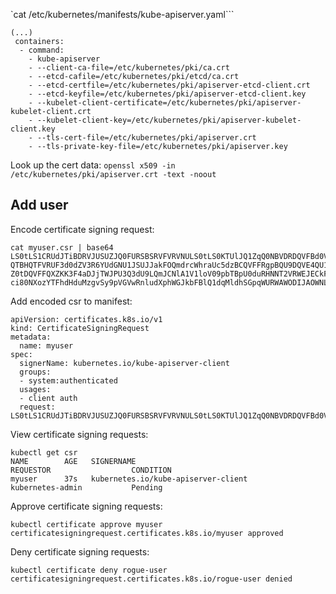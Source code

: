 `cat /etc/kubernetes/manifests/kube-apiserver.yaml```
```
(...)
 containers:
  - command:
    - kube-apiserver
    - --client-ca-file=/etc/kubernetes/pki/ca.crt
    - --etcd-cafile=/etc/kubernetes/pki/etcd/ca.crt
    - --etcd-certfile=/etc/kubernetes/pki/apiserver-etcd-client.crt
    - --etcd-keyfile=/etc/kubernetes/pki/apiserver-etcd-client.key
    - --kubelet-client-certificate=/etc/kubernetes/pki/apiserver-kubelet-client.crt
    - --kubelet-client-key=/etc/kubernetes/pki/apiserver-kubelet-client.key
    - --tls-cert-file=/etc/kubernetes/pki/apiserver.crt
    - --tls-private-key-file=/etc/kubernetes/pki/apiserver.key
```

Look up the cert data:
```openssl x509 -in /etc/kubernetes/pki/apiserver.crt -text -noout```



## Add user

Encode certificate signing request:
```
cat myuser.csr | base64
LS0tLS1CRUdJTiBDRVJUSUZJQ0FURSBSRVFVRVNULS0tLS0KTUlJQ1ZqQ0NBVDRDQVFBd0VURVBN
QTBHQTFVRUF3d0dZV3R6YUdGNU1JSUJJakFOQmdrcWhraUc5dzBCQVFFRgpBQU9DQVE4QU1JSUJD
Z0tDQVFFQXZKK3F4aDJjTWJPU3Q3dU9LQmJCNlA1V1loV09pbTBpU0duRHNNT2VRWEJECkFYeFBn
ci80NXozYTFhdHduMzgvSy9pVGVwRnludXphWGJkbFBlQ1dqMldhSGpqWURWAWODIJAOWNLAWIv=
```

Add encoded csr to manifest:
```
apiVersion: certificates.k8s.io/v1
kind: CertificateSigningRequest
metadata:
  name: myuser
spec:
  signerName: kubernetes.io/kube-apiserver-client
  groups:
  - system:authenticated
  usages:
  - client auth
  request: LS0tLS1CRUdJTiBDRVJUSUZJQ0FURSBSRVFVRVNULS0tLS0KTUlJQ1ZqQ0NBVDRDQVFBd0VURVBNQTBHQTFVRUF3d0dZV3R6YUdGNU1JSUJJakFOQmdrcWhraUc5dzBCQVFFRgpBQU9DQVE4QU1JSUJDZ0tDQVFFQXZKK3F4aDJjTWJPU3Q3dU9LQmJCNlA1V1loV09pbTBpU0duRHNNT2VRWEJECkFYeFBnci80NXozYTFhdHduMzgvSy9pVGVwRnludXphWGJkbFBlQ1dqMldhSGpqWURWAWODIJAOWNLAWIv=
```

View certificate signing requests:

```
kubectl get csr
NAME        AGE   SIGNERNAME                                    REQUESTOR                  CONDITION
myuser      37s   kubernetes.io/kube-apiserver-client           kubernetes-admin           Pending
```

Approve certificate signing requests:
```
kubectl certificate approve myuser
certificatesigningrequest.certificates.k8s.io/myuser approved
```

Deny certificate signing requests:
```
kubectl certificate deny rogue-user
certificatesigningrequest.certificates.k8s.io/rogue-user denied
```